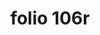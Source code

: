 ---
layout: edition
title: folio 106r
manuscript: Turin, Biblioteca Nazionale, MS N.III.19
sigla: T
iip: t106r.tif
milestone: 211
---